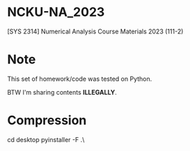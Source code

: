 # NCKU-NA_2023
[SYS 2314] Numerical Analysis Course Materials 2023 (111-2)

# Note
This set of homework/code was tested on Python.

BTW I'm sharing contents **ILLEGALLY**.

# Compression 
cd desktop
pyinstaller -F .\
